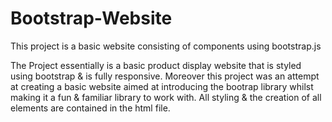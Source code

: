 # Bootstrap-Website

This project is a basic website consisting of components using bootstrap.js 

The Project essentially is a basic product display website that is styled using bootstrap & is fully responsive.
Moreover this project was an attempt at creating a basic website aimed at introducing the bootrap library whilst making it a fun & familiar library to work with.
All styling & the creation of all elements are contained in the html file.

